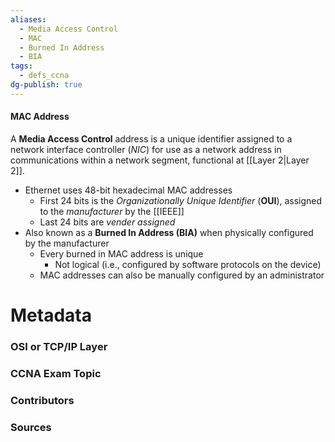 ```yaml
---
aliases:
  - Media Access Control
  - MAC
  - Burned In Address
  - BIA
tags:
  - defs_ccna
dg-publish: true
---
```

#### MAC Address
A **Media Access Control** address is a unique identifier assigned to a network interface controller (*NIC*) for use as a network address in communications within a network segment, functional at [[Layer 2|Layer 2]].
- Ethernet uses 48-bit hexadecimal MAC addresses
	- First 24 bits is the *Organizationally Unique Identifier* (**OUI**), assigned to the *manufacturer* by the [[IEEE]]
	- Last 24 bits are *vender assigned*
- Also known as a **Burned In Address (BIA)** when physically configured by the manufacturer
	- Every burned in MAC address is unique
		- Not logical (i.e., configured by software protocols on the device)
	- MAC addresses can also be manually configured by an administrator


# Metadata
### OSI or TCP/IP Layer

### CCNA Exam Topic

### Contributors

### Sources

